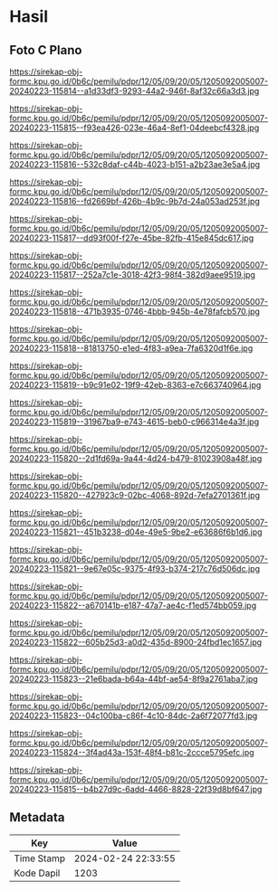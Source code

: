 # Hasil

## Foto C Plano

https://sirekap-obj-formc.kpu.go.id/0b6c/pemilu/pdpr/12/05/09/20/05/1205092005007-20240223-115814--a1d33df3-9293-44a2-946f-8af32c66a3d3.jpg

https://sirekap-obj-formc.kpu.go.id/0b6c/pemilu/pdpr/12/05/09/20/05/1205092005007-20240223-115815--f93ea426-023e-46a4-8ef1-04deebcf4328.jpg

https://sirekap-obj-formc.kpu.go.id/0b6c/pemilu/pdpr/12/05/09/20/05/1205092005007-20240223-115816--532c8daf-c44b-4023-b151-a2b23ae3e5a4.jpg

https://sirekap-obj-formc.kpu.go.id/0b6c/pemilu/pdpr/12/05/09/20/05/1205092005007-20240223-115816--fd2669bf-426b-4b9c-9b7d-24a053ad253f.jpg

https://sirekap-obj-formc.kpu.go.id/0b6c/pemilu/pdpr/12/05/09/20/05/1205092005007-20240223-115817--dd93f00f-f27e-45be-82fb-415e845dc617.jpg

https://sirekap-obj-formc.kpu.go.id/0b6c/pemilu/pdpr/12/05/09/20/05/1205092005007-20240223-115817--252a7c1e-3018-42f3-98f4-382d9aee9519.jpg

https://sirekap-obj-formc.kpu.go.id/0b6c/pemilu/pdpr/12/05/09/20/05/1205092005007-20240223-115818--471b3935-0746-4bbb-945b-4e78fafcb570.jpg

https://sirekap-obj-formc.kpu.go.id/0b6c/pemilu/pdpr/12/05/09/20/05/1205092005007-20240223-115818--81813750-e1ed-4f83-a9ea-7fa6320d1f6e.jpg

https://sirekap-obj-formc.kpu.go.id/0b6c/pemilu/pdpr/12/05/09/20/05/1205092005007-20240223-115819--b9c91e02-19f9-42eb-8363-e7c663740964.jpg

https://sirekap-obj-formc.kpu.go.id/0b6c/pemilu/pdpr/12/05/09/20/05/1205092005007-20240223-115819--31967ba9-e743-4615-beb0-c966314e4a3f.jpg

https://sirekap-obj-formc.kpu.go.id/0b6c/pemilu/pdpr/12/05/09/20/05/1205092005007-20240223-115820--2d1fd69a-9a44-4d24-b479-81023908a48f.jpg

https://sirekap-obj-formc.kpu.go.id/0b6c/pemilu/pdpr/12/05/09/20/05/1205092005007-20240223-115820--427923c9-02bc-4068-892d-7efa2701361f.jpg

https://sirekap-obj-formc.kpu.go.id/0b6c/pemilu/pdpr/12/05/09/20/05/1205092005007-20240223-115821--451b3238-d04e-49e5-9be2-e63686f6b1d6.jpg

https://sirekap-obj-formc.kpu.go.id/0b6c/pemilu/pdpr/12/05/09/20/05/1205092005007-20240223-115821--9e67e05c-9375-4f93-b374-217c76d506dc.jpg

https://sirekap-obj-formc.kpu.go.id/0b6c/pemilu/pdpr/12/05/09/20/05/1205092005007-20240223-115822--a670141b-e187-47a7-ae4c-f1ed574bb059.jpg

https://sirekap-obj-formc.kpu.go.id/0b6c/pemilu/pdpr/12/05/09/20/05/1205092005007-20240223-115822--605b25d3-a0d2-435d-8900-24fbd1ec1657.jpg

https://sirekap-obj-formc.kpu.go.id/0b6c/pemilu/pdpr/12/05/09/20/05/1205092005007-20240223-115823--21e6bada-b64a-44bf-ae54-8f9a2761aba7.jpg

https://sirekap-obj-formc.kpu.go.id/0b6c/pemilu/pdpr/12/05/09/20/05/1205092005007-20240223-115823--04c100ba-c86f-4c10-84dc-2a6f72077fd3.jpg

https://sirekap-obj-formc.kpu.go.id/0b6c/pemilu/pdpr/12/05/09/20/05/1205092005007-20240223-115824--3f4ad43a-153f-48f4-b81c-2ccce5795efc.jpg

https://sirekap-obj-formc.kpu.go.id/0b6c/pemilu/pdpr/12/05/09/20/05/1205092005007-20240223-115815--b4b27d9c-6add-4466-8828-22f39d8bf647.jpg


## Metadata

| Key        | Value               |
| ---------- | ------------------- |
| Time Stamp | 2024-02-24 22:33:55 |
| Kode Dapil | 1203                |



